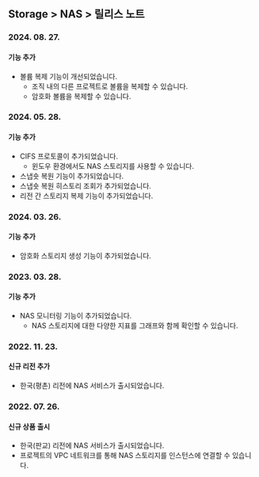 ## Storage > NAS > 릴리스 노트

### 2024. 08. 27.

#### 기능 추가

* 볼륨 복제 기능이 개선되었습니다.
    * 조직 내의 다른 프로젝트로 볼륨을 복제할 수 있습니다.
    * 암호화 볼륨을 복제할 수 있습니다.

### 2024. 05. 28. 

#### 기능 추가
* CIFS 프로토콜이 추가되었습니다.
    * 윈도우 환경에서도 NAS 스토리지를 사용할 수 있습니다.
* 스냅숏 복원 기능이 추가되었습니다.
* 스냅숏 복원 히스토리 조회가 추가되었습니다.
* 리전 간 스토리지 복제 기능이 추가되었습니다.

### 2024. 03. 26.

#### 기능 추가

* 암호화 스토리지 생성 기능이 추가되었습니다.

### 2023. 03. 28.

#### 기능 추가

* NAS 모니터링 기능이 추가되었습니다.
    * NAS 스토리지에 대한 다양한 지표를 그래프와 함께 확인할 수 있습니다.

### 2022. 11. 23.

#### 신규 리전 추가

* 한국(평촌) 리전에 NAS 서비스가 출시되었습니다.

### 2022. 07. 26.

#### 신규 상품 출시

* 한국(판교) 리전에 NAS 서비스가 출시되었습니다.
* 프로젝트의 VPC 네트워크를 통해 NAS 스토리지를 인스턴스에 연결할 수 있습니다.
